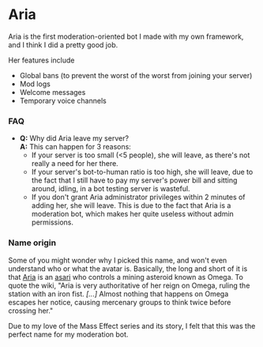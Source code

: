 # Aria
Aria is the first moderation-oriented bot I made with my own
framework, and I think I did a pretty good job.

Her features include
* Global bans (to prevent the worst of the worst
from joining your server)
* Mod logs
* Welcome messages
* Temporary voice channels

### FAQ
* **Q:** Why did Aria leave my server?<br>
**A:** This can happen for 3 reasons:
  * If your server is too small (<5 people), she will leave, as there's not really a need for her there.
  * If your server's bot-to-human ratio is too high, she will leave, due to the fact that I still have to
  pay my server's power bill and sitting around, idling, in a bot testing server is wasteful.
  * If you don't grant Aria administrator privileges within 2 minutes of adding her, she will leave.
  This is due to the fact that Aria is a moderation bot, which makes her quite useless without admin permissions.

### Name origin
Some of you might wonder why I picked this name, and won't
even understand who or what the avatar is. Basically, the long
and short of it is that [Aria](http://masseffect.wikia.com/wiki/Aria_T'Loak)
is an [asari](http://masseffect.wikia.com/wiki/Asari) who controls
a mining asteroid known as Omega. To quote the wiki, "Aria is very authoritative of her reign on Omega, ruling the
station with an iron fist. *[...]* Almost nothing that happens on Omega escapes her notice, causing mercenary groups
to think twice before crossing her."

Due to my love of the Mass Effect series and its story, I felt that this was the perfect name for my moderation bot.